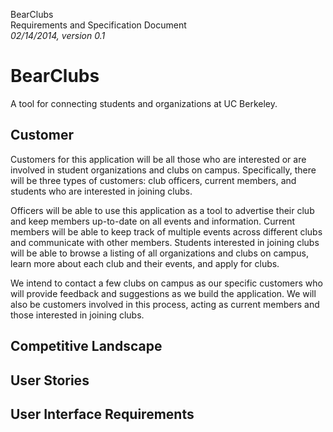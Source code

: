 BearClubs  
Requirements and Specification Document  
*02/14/2014, version 0.1*

# BearClubs

A tool for connecting students and organizations at UC Berkeley.

## Customer
Customers for this application will be all those who are interested or are involved in student organizations and clubs on campus. Specifically, there will be three types of customers: club officers, current members, and students who are interested in joining clubs. 

Officers will be able to use this application as a tool to advertise their club and keep members up-to-date on all events and information. Current members will be able to keep track of multiple events across different clubs and communicate with other members. Students interested in joining clubs will be able to browse a listing of all organizations and clubs on campus, learn more about each club and their events, and apply for clubs. 

We intend to contact a few clubs on campus as our specific customers who will provide feedback and suggestions as we build the application. We will also be customers involved in this process, acting as current members and those interested in joining clubs.

## Competitive Landscape

## User Stories

## User Interface Requirements

